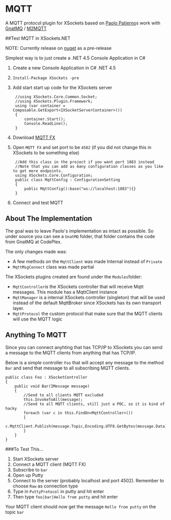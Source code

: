 # MQTT
A MQTT protocol plugin for XSockets based on [Paolo Patierno](https://twitter.com/ppatierno)s work with [GnatMQ](https://mqttbroker.codeplex.com/) / [M2MQTT](https://m2mqtt.wordpress.com/)

##Test MQTT in XSockets.NET

NOTE: Currently release on [nuget](https://www.nuget.org/packages/XSockets/5.0.0-beta4) as a pre-release

Simplest way is to just create a .NET 4.5 Console Application in C#

1. Create a new Console Application in C# .NET 4.5
2. `Install-Package XSockets -pre`
3. Add start start up code for the XSockets server
        
        //using XSockets.Core.Common.Socket;
        //using XSockets.Plugin.Framework;
        using (var container = Composable.GetExport<IXSocketServerContainer>())
        {
            container.Start();
            Console.ReadLine();
        }
        
4. Download [MQTT FX](http://mqttfx.jfx4ee.org/index.php/download)
5. Open `MQTT FX` and set port to be `4502` (if you did not change this in XSockets to be something else)
        
        //Add this class in the project if you want port 1883 instead
        //Note that you can add as many configuration classes as you like to get more endpoints.
        using XSockets.Core.Configuration;
        public class MqttConfig : ConfigurationSetting
        {
            public MqttConfig():base("ws://localhost:1883"){}
        }
        
6. Connect and test MQTT

## About The Implementation
The goal was to leave Paolo's implementation as intact as possible. So under source you can see a `GnatMQ` folder, that folder contains the code from GnatMQ at CodePlex. 

The only changes made was:
 - A few methods on the `MqttClient` was made Internal instead of `Private`
 - `MqttMsgConnect` class was made partial
 
The XSockets plugins created are found under the `Modules`folder:
 - `MqttController`is the XSockets controller that will receive Mqtt messages. This module has a MqttClient instance
 - `MqttManager` is a internal XSockets controller (singleton) that will be used instead of the default MqttBroker since XSockets has its own transport layer.
 - `MqttProtocol` the custom protocol that make sure that the MQTT clients will use the MQTT logic
  
 
## Anything To MQTT
Since you can connect anyhting that has TCP/IP to XSockets you can send a message to the MQTT clients from anything that has TCP/IP.

Below is a simple controller `Foo` that will accept any message to the method `Bar` and send that message to all subscribing MQTT clients.
    
    public class Foo : XSocketController
    {        
        public void Bar(IMessage message)
        {
            //Send to all clients MQTT excluded
            this.InvokeToAll(message);
            //Send to all MQTT clients, still just a POC, so it is kind of hacky
            foreach (var c in this.FindOn<MqttController>())
            {
                c.MqttClient.Publish(message.Topic,Encoding.UTF8.GetBytes(message.Data));
            }            
        }
    }
    
###To Test This...

1. Start XSockets server
2. Connect a MQTT client (MQTT FX)
3. Subscribe to `bar`
4. Open up Putty
5. Connect to the server (probably localhost and port 4502). Remember to choose `Raw` as connection type
6. Type in `PuttyProtocol` in putty and hit enter
7. Then type `foo|bar|Hello from putty` and hit enter

Your MQTT client should now get the message `Hello from putty` on the topic `bar` 
